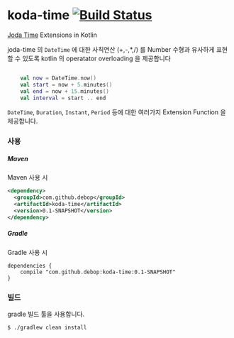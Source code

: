 # koda-time [![Build Status](https://travis-ci.org/debop/koda-time.png)](https://travis-ci.org/debop/koda-time)

[Joda Time](http://joda.org) Extensions in Kotlin

joda-time 의 `DateTime` 에 대한 사칙연산 (+,-,*,/) 를 Number 수형과 유사하게 표현할 수 있도록
kotlin 의 operatator overloading 을 제공합니다

```kotlin

    val now = DateTime.now()
    val start = now + 5.minutes()
    val end = now + 15.minutes()
    val interval = start .. end
```

`DateTime`, `Duration`, `Instant`, `Period` 등에 대한 여러가지 Extension Function 을 제공합니다.

### 사용

##### Maven

Maven 사용 시

```xml
<dependency>
  <groupId>com.github.debop</groupId>
  <artifactId>koda-time</artifactId>
  <version>0.1-SNAPSHOT</version>
</dependency>
```

##### Gradle
Gradle 사용 시
```
dependencies {
    compile "com.github.debop:koda-time:0.1-SNAPSHOT"
}
```

### 빌드

gradle 빌드 툴을 사용합니다.

```
$ ./gradlew clean install
```